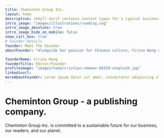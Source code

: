 ```yaml
---
title: Cheminton Group Inc.
layout: home
description: Jekyll Serif contains content types for a typical business website. The theme is fully responsive, blazing fast and artfully illustrated.
intro_image: "images/illustrations/reading.svg"
intro_image_absolute: true
intro_image_hide_on_mobile: false
show_call_box: true
# Founder Details
founder: Meet The Founder
aboutFounder: "Alongside her passion for Chinese culture, Yirina Wang demonstrates fluency in three languages: Chinese, English, and Spanish."

founderName: Yirina Wang
founderTitle: Editor/Founder
profileimage: "images/team/cristian-newman-94319-unsplash.jpg"
linkedinurl: 
moreAboutFounder: Lorem ipsum dolor sit amet, consectetur adipiscing elit, sed do eiusmod tempor incididunt ut labore et dolore magn...
---
```


# Cheminton Group - a publishing company.

Cheminton Group Inc. is committed to a sustainable future for our business, our readers, and our planet.